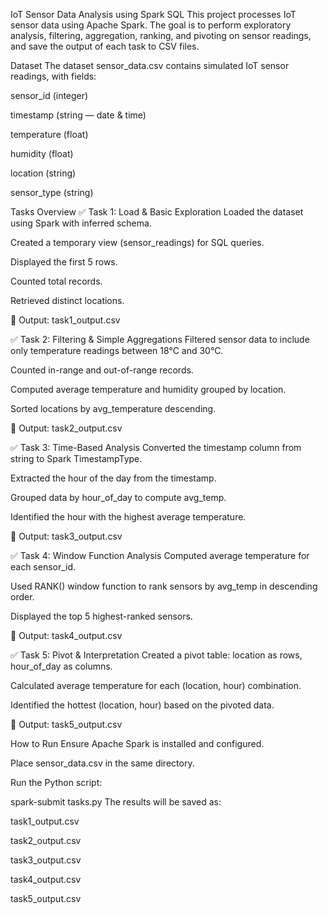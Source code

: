 IoT Sensor Data Analysis using Spark SQL
This project processes IoT sensor data using Apache Spark. The goal is to perform exploratory analysis, filtering, aggregation, ranking, and pivoting on sensor readings, and save the output of each task to CSV files.

Dataset
The dataset sensor_data.csv contains simulated IoT sensor readings, with fields:

sensor_id (integer)

timestamp (string — date & time)

temperature (float)

humidity (float)

location (string)

sensor_type (string)

Tasks Overview
✅ Task 1: Load & Basic Exploration
Loaded the dataset using Spark with inferred schema.

Created a temporary view (sensor_readings) for SQL queries.

Displayed the first 5 rows.

Counted total records.

Retrieved distinct locations.

💾 Output: task1_output.csv

✅ Task 2: Filtering & Simple Aggregations
Filtered sensor data to include only temperature readings between 18°C and 30°C.

Counted in-range and out-of-range records.

Computed average temperature and humidity grouped by location.

Sorted locations by avg_temperature descending.

💾 Output: task2_output.csv

✅ Task 3: Time-Based Analysis
Converted the timestamp column from string to Spark TimestampType.

Extracted the hour of the day from the timestamp.

Grouped data by hour_of_day to compute avg_temp.

Identified the hour with the highest average temperature.

💾 Output: task3_output.csv

✅ Task 4: Window Function Analysis
Computed average temperature for each sensor_id.

Used RANK() window function to rank sensors by avg_temp in descending order.

Displayed the top 5 highest-ranked sensors.

💾 Output: task4_output.csv

✅ Task 5: Pivot & Interpretation
Created a pivot table: location as rows, hour_of_day as columns.

Calculated average temperature for each (location, hour) combination.

Identified the hottest (location, hour) based on the pivoted data.

💾 Output: task5_output.csv

How to Run
Ensure Apache Spark is installed and configured.

Place sensor_data.csv in the same directory.

Run the Python script:

spark-submit tasks.py
The results will be saved as:

task1_output.csv

task2_output.csv

task3_output.csv

task4_output.csv

task5_output.csv